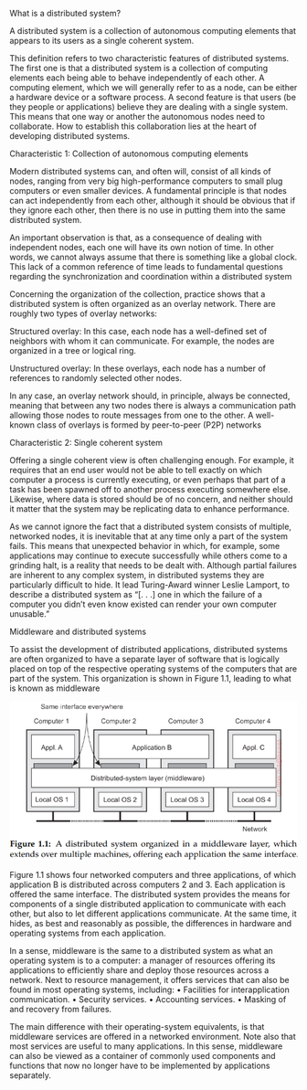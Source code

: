What is a distributed system?

A distributed system is a collection of autonomous computing elements
that appears to its users as a single coherent system.

This definition refers to two characteristic features of distributed systems.
The first one is that a distributed system is a collection of computing elements
each being able to behave independently of each other. A computing element,
which we will generally refer to as a node, can be either a hardware device
or a software process. A second feature is that users (be they people or
applications) believe they are dealing with a single system. This means
that one way or another the autonomous nodes need to collaborate. How
to establish this collaboration lies at the heart of developing distributed
systems.


Characteristic 1: Collection of autonomous computing elements

Modern distributed systems can, and often will, consist of all kinds of nodes,
ranging from very big high-performance computers to small plug computers
or even smaller devices. A fundamental principle is that nodes can act independently from each other, although it should be obvious that if they ignore each other, then there is no use in putting them into the same distributed
system.

An important observation is that, as a consequence of dealing with independent nodes, each one will have its own notion of time. In other words, we
cannot always assume that there is something like a global clock. This lack
of a common reference of time leads to fundamental questions regarding the
synchronization and coordination within a distributed system

Concerning the organization of the collection, practice shows that a distributed system is often organized as an overlay network. There are roughly two types of overlay networks:

Structured overlay: In this case, each node has a well-defined set of neighbors
with whom it can communicate. For example, the nodes are organized
in a tree or logical ring.

Unstructured overlay: In these overlays, each node has a number of references to randomly selected other nodes.

In any case, an overlay network should, in principle, always be connected,
meaning that between any two nodes there is always a communication path
allowing those nodes to route messages from one to the other. A well-known
class of overlays is formed by peer-to-peer (P2P) networks



Characteristic 2: Single coherent system

Offering a single coherent view is often challenging enough. For example,
it requires that an end user would not be able to tell exactly on which computer
a process is currently executing, or even perhaps that part of a task has
been spawned off to another process executing somewhere else. Likewise,
where data is stored should be of no concern, and neither should it matter
that the system may be replicating data to enhance performance.

As we cannot ignore the fact that a distributed system consists of
multiple, networked nodes, it is inevitable that at any time only a part of the
system fails. This means that unexpected behavior in which, for example,
some applications may continue to execute successfully while others come
to a grinding halt, is a reality that needs to be dealt with. Although partial
failures are inherent to any complex system, in distributed systems they are
particularly difficult to hide. It lead Turing-Award winner Leslie Lamport, to
describe a distributed system as “[. . .] one in which the failure of a computer
you didn’t even know existed can render your own computer unusable.”



Middleware and distributed systems

To assist the development of distributed applications, distributed systems are
often organized to have a separate layer of software that is logically placed on
top of the respective operating systems of the computers that are part of the
system. This organization is shown in Figure 1.1, leading to what is known as
middleware

![figure 1.1](images\1.png)

Figure 1.1 shows four networked computers and three applications, of
which application B is distributed across computers 2 and 3. Each application
is offered the same interface. The distributed system provides the means for
components of a single distributed application to communicate with each
other, but also to let different applications communicate. At the same time,
it hides, as best and reasonably as possible, the differences in hardware and
operating systems from each application.


In a sense, middleware is the same to a distributed system as what an
operating system is to a computer: a manager of resources offering its applications to efficiently share and deploy those resources across a network.
Next to resource management, it offers services that can also be found in most
operating systems, including:
• Facilities for interapplication communication.
• Security services.
• Accounting services.
• Masking of and recovery from failures.


The main difference with their operating-system equivalents, is that middleware services are offered in a networked environment.  Note also that
most services are useful to many applications. In this sense, middleware can also be viewed as a container of commonly used components and functions
that now no longer have to be implemented by applications separately.
